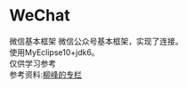 # WeChat
微信基本框架
微信公众号基本框架，实现了连接。<br>
使用MyEclipse10+jdk6。<br>
仅供学习参考<br>
参考资料:[柳峰的专栏](http://blog.csdn.net/lyq8479/article/category/1366622)
